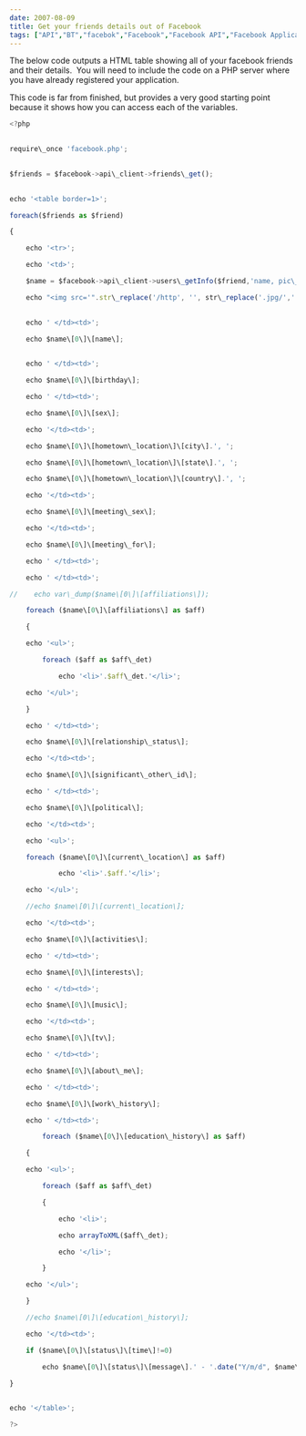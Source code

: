 ```yaml
---
date: 2007-08-09
title: Get your friends details out of Facebook
tags: ["API","BT","facebok","Facebook","Facebook API","Facebook Application","facebook in the enterprise","fbml","Osmosoft","Phones","PHP","simon mcmanus","SimonMcManus","post"]
---
```

The below code outputs a HTML table showing all of your facebook friends and their details.  You will need to include the code on a PHP server where you have already registered your application.  
  
This code is far from finished, but provides a very good starting point because it shows how you can access each of the variables.  

  
```js
<?php
```
  
```js
  
require\_once 'facebook.php';
```
  
```js
  
$friends = $facebook->api\_client->friends\_get();
```
  
```js
  
echo '<table border=1>';
```
  
```js
foreach($friends as $friend)
```
  
```js
{
```
  
```js
    echo '<tr>';
```
  
```js
    echo '<td>';
```
  
```js
    $name = $facebook->api\_client->users\_getInfo($friend,'name, pic\_small, birthday, sex, hometown\_location, meeting\_sex, meeting\_for, affiliations, relationship\_status, significant\_other\_id, political, current\_location, activities, interests, music, tv, about\_me, work\_history, education\_history, status');
```
  
```js
    echo "<img src='".str\_replace('/http', '', str\_replace('.jpg/','', $name\[0\]\[pic\_small\]))."'/>";
```
  
```js
  
    echo ' </td><td>';
```
  
```js
    echo $name\[0\]\[name\];
```
  
```js
  
    echo ' </td><td>';
```
  
```js
    echo $name\[0\]\[birthday\];
```
  
```js
    echo ' </td><td>';
```
  
```js
    echo $name\[0\]\[sex\];
```
  
```js
    echo '</td><td>';
```
  

  
```js
    echo $name\[0\]\[hometown\_location\]\[city\].', ';
```
  
```js
    echo $name\[0\]\[hometown\_location\]\[state\].', ';
```
  
```js
    echo $name\[0\]\[hometown\_location\]\[country\].', ';
```
  

  
```js
    echo '</td><td>';
```
  
```js
    echo $name\[0\]\[meeting\_sex\];
```
  
```js
    echo '</td><td>';
```
  
```js
    echo $name\[0\]\[meeting\_for\];
```
  
```js
    echo ' </td><td>';
```
  
```js
    echo ' </td><td>';
```
  
```js
//    echo var\_dump($name\[0\]\[affiliations\]);
```
  

  
```js
    foreach ($name\[0\]\[affiliations\] as $aff)
```
  
```js
    {
```
  
```js
    echo '<ul>';
```
  
```js
        foreach ($aff as $aff\_det)
```
  
```js
            echo '<li>'.$aff\_det.'</li>';
```
  
```js
    echo '</ul>';
```
  
```js
    }
```
  
```js
    echo ' </td><td>';
```
  
```js
    echo $name\[0\]\[relationship\_status\];
```
  
```js
    echo '</td><td>';
```
  
```js
    echo $name\[0\]\[significant\_other\_id\];
```
  
```js
    echo ' </td><td>';
```
  

  
```js
    echo $name\[0\]\[political\];
```
  
```js
    echo '</td><td>';
```
  
```js
    echo '<ul>';
```
  
```js
    foreach ($name\[0\]\[current\_location\] as $aff)
```
  
```js
            echo '<li>'.$aff.'</li>';
```
  
```js
    echo '</ul>';
```
  

  
```js
    //echo $name\[0\]\[current\_location\];
```
  
```js
    echo '</td><td>';
```
  
```js
    echo $name\[0\]\[activities\];
```
  
```js
    echo ' </td><td>';
```
  

  
```js
    echo $name\[0\]\[interests\];
```
  
```js
    echo ' </td><td>';
```
  
```js
    echo $name\[0\]\[music\];
```
  
```js
    echo '</td><td>';
```
  
```js
    echo $name\[0\]\[tv\];
```
  
```js
    echo ' </td><td>';
```
  
```js
    echo $name\[0\]\[about\_me\];
```
  
```js
    echo ' </td><td>';
```
  

  
```js
    echo $name\[0\]\[work\_history\];
```
  
```js
    echo ' </td><td>';
```
  
```js
        foreach ($name\[0\]\[education\_history\] as $aff)
```
  
```js
    {
```
  
```js
    echo '<ul>';
```
  
```js
        foreach ($aff as $aff\_det)
```
  
```js
        {
```
  
```js
            echo '<li>';
```
  
```js
            echo arrayToXML($aff\_det);
```
  
```js
            echo '</li>';
```
  
```js
        }
```
  
```js
    echo '</ul>';
```
  
```js
    }
```
  

  

  
```js
    //echo $name\[0\]\[education\_history\];
```
  

  

  

  
```js
    echo '</td><td>';
```
  
```js
    if ($name\[0\]\[status\]\[time\]!=0)
```
  
```js
        echo $name\[0\]\[status\]\[message\].' - '.date("Y/m/d", $name\[0\]\[status\]\[time\]).'</td></tr>';
```
  
```js
}
```
  
```js
  
echo '</table>';
```
  
```js
?>
```

        